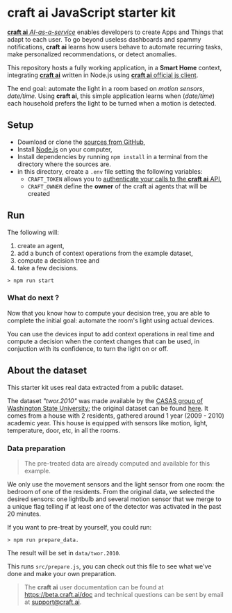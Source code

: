 # **craft ai** JavaScript starter kit #

[**craft ai** _AI-as-a-service_](http://craft.ai) enables developers to create Apps and Things that adapt to each user. To go beyond useless dashboards and spammy notifications, **craft ai** learns how users behave to automate recurring tasks, make personalized recommendations, or detect anomalies.

This repository hosts a fully working application, in a **Smart Home** context, integrating [**craft ai**](http://craft.ai) written in Node.js using [**craft ai** official js client](https://www.npmjs.com/package/craft-ai).

The end goal: automate the light in a room based on _motion sensors_, _date/time_. Using **craft ai**, this simple application learns when (_date/time_) each household prefers the light to be turned when a motion is detected.

## Setup ##

- Download or clone the [sources from GitHub](https://github.com/craft-ai/craft-ai-starterkit-nodejs),
- Install [Node.js](https://nodejs.org/en/download/) on your computer,
- Install dependencies by running `npm install` in a terminal from the directory where the sources are.
- in this directory, create a `.env` file setting the following variables:
    - `CRAFT_TOKEN` allows you to [authenticate your calls to the **craft ai** API](https://beta.craft.ai/doc/js#1---retrieve-your-credentials),
    - `CRAFT_OWNER` define the **owner** of the craft ai agents that will be created

## Run ##

The following will:

1. create an agent, 
2. add a bunch of context operations from the example dataset, 
3. compute a decision tree and 
4. take a few decisions.

```console
> npm run start
```

### What do next ? ###

Now that you know how to compute your decision tree, you are able to complete the initial goal: automate the room's light using actual devices.

You can use the devices input to add context operations in real time and compute a decision when the context changes that can be used, in conjuction with its confidence, to turn the light on or off.

## About the dataset ##

This starter kit uses real data extracted from a public dataset. 

The dataset _"twor.2010"_ was made available by the [CASAS group of Washington State University](http://casas.wsu.edu); the original dataset can be found [here](http://ailab.wsu.edu/casas/datasets/). It comes from a house with 2 residents, gathered around 1 year (2009 - 2010) academic year. This house is equipped with sensors like motion, light, temperature, door, etc, in all the rooms.

### Data preparation ###

> The pre-treated data are already computed and available for this example.

We only use the movement sensors and the light sensor from one room: the bedroom of one of the residents.
From the original data, we selected the desired sensors: one lightbulb and several motion sensor that we merge to a unique flag telling if at least one of the detector was activated in the past 20 minutes.

If you want to pre-treat by yourself, you could run:

```console
> npm run prepare_data.
```

The result will be set in `data/twor.2010`.

This runs `src/prepare.js`, you can check out this file to see what we've done and make your own preparation.

> The **craft ai** user documentation can be found at <https://beta.craft.ai/doc> and technical questions can be sent by email at [support@craft.ai]('mailto:support@craft.ai').
